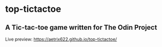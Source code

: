 # top-tictactoe

## A Tic-tac-toe game written for The Odin Project

Live preview: https://aetrix622.github.io/top-tictactoe/
